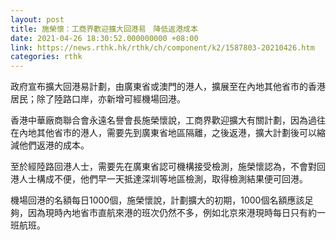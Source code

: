 ```yaml
---
layout: post
title: 施榮懷：工商界歡迎擴大回港易　降低返港成本
date: 2021-04-26 18:30:52.000000000 +08:00
link: https://news.rthk.hk/rthk/ch/component/k2/1587803-20210426.htm
categories: rthk
---
```


政府宣布擴大回港易計劃，由廣東省或澳門的港人，擴展至在內地其他省市的香港居民；除了陸路口岸，亦新增可經機場回港。

香港中華廠商聯合會永遠名譽會長施榮懷說，工商界歡迎擴大有關計劃，因為過往在內地其他省市的港人，需要先到廣東省地區隔離，之後返港，擴大計劃後可以縮減他們返港的成本。

至於經陸路回港人士，需要先在廣東省認可機構接受檢測，施榮懷認為，不會對回港人士構成不便，他們早一天抵達深圳等地區檢測，取得檢測結果便可回港。

機場回港的名額每日1000個，施榮懷說，計劃擴大的初期，1000個名額應該足夠，因為現時內地省市直航來港的班次仍然不多，例如北京來港現時每日只有約一班航班。
